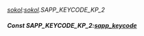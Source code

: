_[sokol](../../modules/sokol/sokol-module.md):[sokol](../../modules/sokol/sokol-module.md).SAPP\_KEYCODE\_KP\_2_
##### Const SAPP\_KEYCODE\_KP\_2:[sapp_keycode](../../modules/sokol/sokol-sapp_keycode.md)

